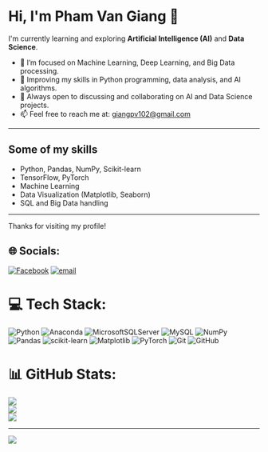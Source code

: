 # Hi, I'm Pham Van Giang 👋

I'm currently learning and exploring **Artificial Intelligence (AI)** and **Data Science**.

- 🔭 I’m focused on Machine Learning, Deep Learning, and Big Data processing.
- 🌱 Improving my skills in Python programming, data analysis, and AI algorithms.
- 💬 Always open to discussing and collaborating on AI and Data Science projects.
- 📫 Feel free to reach me at: giangpv102@gmail.com
---

## Some of my skills
- Python, Pandas, NumPy, Scikit-learn
- TensorFlow, PyTorch
- Machine Learning
- Data Visualization (Matplotlib, Seaborn)
- SQL and Big Data handling

---

Thanks for visiting my profile!



## 🌐 Socials:
[![Facebook](https://img.shields.io/badge/Facebook-%231877F2.svg?logo=Facebook&logoColor=white)](https://www.facebook.com/giang.pv.102) [![email](https://img.shields.io/badge/Email-D14836?logo=gmail&logoColor=white)](mailto:giangpv102@gmail.cm) 

# 💻 Tech Stack:
![Python](https://img.shields.io/badge/python-3670A0?style=for-the-badge&logo=python&logoColor=ffdd54) ![Anaconda](https://img.shields.io/badge/Anaconda-%2344A833.svg?style=for-the-badge&logo=anaconda&logoColor=white) ![MicrosoftSQLServer](https://img.shields.io/badge/Microsoft%20SQL%20Server-CC2927?style=for-the-badge&logo=microsoft%20sql%20server&logoColor=white) ![MySQL](https://img.shields.io/badge/mysql-4479A1.svg?style=for-the-badge&logo=mysql&logoColor=white) ![NumPy](https://img.shields.io/badge/numpy-%23013243.svg?style=for-the-badge&logo=numpy&logoColor=white) ![Pandas](https://img.shields.io/badge/pandas-%23150458.svg?style=for-the-badge&logo=pandas&logoColor=white) ![scikit-learn](https://img.shields.io/badge/scikit--learn-%23F7931E.svg?style=for-the-badge&logo=scikit-learn&logoColor=white) ![Matplotlib](https://img.shields.io/badge/Matplotlib-%23ffffff.svg?style=for-the-badge&logo=Matplotlib&logoColor=black) ![PyTorch](https://img.shields.io/badge/PyTorch-%23EE4C2C.svg?style=for-the-badge&logo=PyTorch&logoColor=white) ![Git](https://img.shields.io/badge/git-%23F05033.svg?style=for-the-badge&logo=git&logoColor=white) ![GitHub](https://img.shields.io/badge/github-%23121011.svg?style=for-the-badge&logo=github&logoColor=white)
# 📊 GitHub Stats:
![](https://github-readme-stats.vercel.app/api?username=giangpv102&theme=default&hide_border=false&include_all_commits=false&count_private=false)<br/>
![](https://nirzak-streak-stats.vercel.app/?user=giangpv102&theme=default&hide_border=false)<br/>
![](https://github-readme-stats.vercel.app/api/top-langs/?username=giangpv102&theme=default&hide_border=false&include_all_commits=false&count_private=false&layout=compact)

---
[![](https://visitcount.itsvg.in/api?id=giangpv102&icon=0&color=0)](https://visitcount.itsvg.in)

<!-- Proudly created with GPRM ( https://gprm.itsvg.in ) -->

